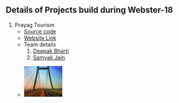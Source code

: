 ## Details of Projects build during Webster-18

1. Prayag Tourism
   * [Source code](https://github.com/sangamcity/prayag-heritage-portal)
   * [Website Link](https://prayagtourism.herokuapp.com)
   * Team details
      1. [Deepak Bharti](https://github.com/dbads)
      2. [Samyak Jain](https://github.com/samyak-sopho)
   * <p align="left">
      <img src="img/sample.jpg" width="100" height="80" title="prayag tourism">
     </p>
  
